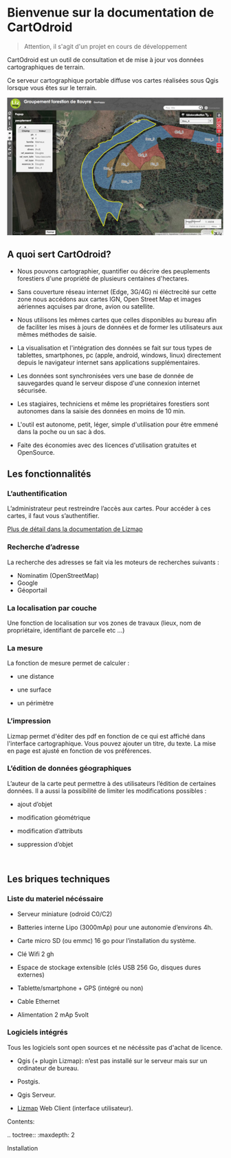 Bienvenue sur la documentation de CartOdroid
============================================
> Attention, il s'agit d'un projet en cours de développement
 

CartOdroid est un outil de consultation et de mise à jour vos données
cartographiques de terrain.  

Ce serveur cartographique portable diffuse vos cartes réalisées sous Qgis
lorsque vous êtes sur le terrain.

![Interface](./image/interface_sample.jpg)

A quoi sert CartOdroid? 
-------------------

-   Nous pouvons cartographier, quantifier ou décrire des peuplements forestiers
    d'une propriété de plusieurs centaines d'hectares.

-   Sans couverture réseau internet (Edge, 3G/4G) ni
    éléctrecité sur cette zone nous accédons aux  cartes IGN, Open Street Map et images aériennes aqcuises par drone, avion ou satellite.

-   Nous  utilisons les mêmes cartes que celles disponibles au bureau
    afin de faciliter les mises à jours de données et de former les utilisateurs
    aux mêmes méthodes de saisie.

-   La visualisation et l'intégration des données se fait sur tous types de
    tablettes, smartphones, pc (apple, android, windows, linux) directement
    depuis le navigateur internet sans applications supplémentaires.

-  Les données sont synchronisées vers une base de donnée de sauvegardes quand
    le serveur dispose d'une connexion internet sécurisée.

-   Les stagiaires, techniciens et même les propriétaires forestiers sont autonomes dans la saisie des données en moins de 10 min.

-   L'outil est autonome, petit, léger, simple d'utilisation pour être emmené
    dans la poche ou un sac à dos.

-   Faite des économies avec des licences d'utilisation gratuites et
    OpenSource.
    



Les fonctionnalités
-------------------

### L’authentification

L’administrateur peut restreindre l’accès aux cartes. Pour accéder à ces cartes,
il faut vous s’authentifier.

[Plus de détail dans la documentation de Lizmap](<http://docs.3liz.com/fr/user_guide.html#authentication>)

### Recherche d’adresse
 
La recherche des adresses se fait via les moteurs de recherches suivants : 
 
* Nominatim (OpenStreetMap) 
* Google
* Géoportail

### La localisation par couche

Une fonction de localisation sur vos zones de travaux (lieux, nom de
propriétaire, identifiant de parcelle etc ...)

### La mesure 

La fonction de mesure permet de calculer :

-   une distance

-   une surface

-   un périmètre

### L’impression 

Lizmap permet d'éditer des pdf en fonction de ce qui est affiché dans
l'interface cartographique. Vous pouvez ajouter un titre, du texte. La mise en
page est ajusté en fonction de vos préférences.

### L’édition de données géographiques

L’auteur de la carte peut permettre à des utilisateurs l’édition de certaines
données. Il a aussi la possibilité de limiter les modifications possibles :

-   ajout d’objet

-   modification géométrique

-   modification d’attributs

-   suppression d’objet

 

Les briques techniques
----------------------

### Liste du materiel nécéssaire

-   Serveur miniature (odroid C0/C2)

-   Batteries interne Lipo (3000mAp) pour une autonomie d’environs 4h.

-   Carte micro SD (ou emmc) 16 go pour l’installation du système.

-   Clé Wifi 2 gh

-   Espace de stockage extensible (clés USB 256 Go, disques dures externes)

-   Tablette/smartphone + GPS (intégré ou non)

-   Cable Ethernet

-   Alimentation 2 mAp 5volt

### Logiciels intégrés

Tous les logiciels sont open sources et ne nécéssite pas d'achat de licence.

-   Qgis (+ plugin Lizmap): n’est pas installé sur le serveur mais sur un
    ordinateur de bureau.

-   Postgis.

-   Qgis Serveur.

-   [Lizmap](http://www.3liz.com/lizmap.html) Web Client (interface
    utilisateur).


Contents:

.. toctree::
   :maxdepth: 2
   
   Installation